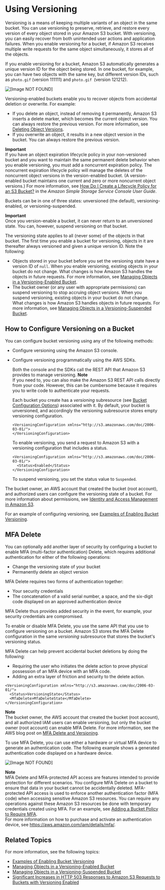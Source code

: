 # Using Versioning<a name="Versioning"></a>

Versioning is a means of keeping multiple variants of an object in the same bucket\. You can use versioning to preserve, retrieve, and restore every version of every object stored in your Amazon S3 bucket\. With versioning, you can easily recover from both unintended user actions and application failures\. When you enable versioning for a bucket, if Amazon S3 receives multiple write requests for the same object simultaneously, it stores all of the objects\.

If you enable versioning for a bucket, Amazon S3 automatically generates a unique version ID for the object being stored\. In one bucket, for example, you can have two objects with the same key, but different version IDs, such as `photo.gif` \(version 111111\) and `photo.gif `\(version 121212\)\. 

![\[Image NOT FOUND\]](http://docs.aws.amazon.com/AmazonS3/latest/dev/images/versioning_Enabled.png)

Versioning\-enabled buckets enable you to recover objects from accidental deletion or overwrite\. For example:
+ If you delete an object, instead of removing it permanently, Amazon S3 inserts a delete marker, which becomes the current object version\. You can always restore the previous version\. For more information, see [Deleting Object Versions](DeletingObjectVersions.md)\.
+ If you overwrite an object, it results in a new object version in the bucket\. You can always restore the previous version\.

**Important**  
If you have an object expiration lifecycle policy in your non\-versioned bucket and you want to maintain the same permanent delete behavior when you enable versioning, you must add a noncurrent expiration policy\. The noncurrent expiration lifecycle policy will manage the deletes of the noncurrent object versions in the version\-enabled bucket\. \(A version\-enabled bucket maintains one current and zero or more noncurrent object versions\.\) For more information, see [ How Do I Create a Lifecycle Policy for an S3 Bucket?](https://docs.aws.amazon.com/AmazonS3/latest/user-guide/create-lifecycle.html) in the *Amazon Simple Storage Service Console User Guide*\. 

Buckets can be in one of three states: unversioned \(the default\), versioning\-enabled, or versioning\-suspended\.

**Important**  
Once you version\-enable a bucket, it can never return to an unversioned state\. You can, however, suspend versioning on that bucket\.

The versioning state applies to all \(never some\) of the objects in that bucket\. The first time you enable a bucket for versioning, objects in it are thereafter always versioned and given a unique version ID\. Note the following:
+ Objects stored in your bucket before you set the versioning state have a version ID of `null`\. When you enable versioning, existing objects in your bucket do not change\. What changes is how Amazon S3 handles the objects in future requests\. For more information, see [Managing Objects in a Versioning\-Enabled Bucket](manage-objects-versioned-bucket.md)\.
+ The bucket owner \(or any user with appropriate permissions\) can suspend versioning to stop accruing object versions\. When you suspend versioning, existing objects in your bucket do not change\. What changes is how Amazon S3 handles objects in future requests\. For more information, see [Managing Objects in a Versioning\-Suspended Bucket](VersionSuspendedBehavior.md)\.

## How to Configure Versioning on a Bucket<a name="how-to-enable-disable-versioning-intro"></a>

You can configure bucket versioning using any of the following methods:
+ Configure versioning using the Amazon S3 console\.
+ Configure versioning programmatically using the AWS SDKs\.

  Both the console and the SDKs call the REST API that Amazon S3 provides to manage versioning\. 
**Note**  
If you need to, you can also make the Amazon S3 REST API calls directly from your code\. However, this can be cumbersome because it requires you to write code to authenticate your requests\. 

  Each bucket you create has a *versioning* subresource \(see [Bucket Configuration Options](UsingBucket.md#bucket-config-options-intro)\) associated with it\. By default, your bucket is unversioned, and accordingly the versioning subresource stores empty versioning configuration\.

  ```
  <VersioningConfiguration xmlns="http://s3.amazonaws.com/doc/2006-03-01/"> 
  </VersioningConfiguration>
  ```

  To enable versioning, you send a request to Amazon S3 with a versioning configuration that includes a status\. 

  ```
  <VersioningConfiguration xmlns="http://s3.amazonaws.com/doc/2006-03-01/"> 
    <Status>Enabled</Status> 
  </VersioningConfiguration>
  ```

  To suspend versioning, you set the status value to `Suspended`\. 

The bucket owner, an AWS account that created the bucket \(root account\), and authorized users can configure the versioning state of a bucket\. For more information about permissions, see [Identity and Access Management in Amazon S3](s3-access-control.md)\. 

For an example of configuring versioning, see [Examples of Enabling Bucket Versioning](manage-versioning-examples.md)\.

## MFA Delete<a name="MultiFactorAuthenticationDelete"></a>

You can optionally add another layer of security by configuring a bucket to enable MFA \(multi\-factor authentication\) Delete, which requires additional authentication for either of the following operations:
+ Change the versioning state of your bucket
+ Permanently delete an object version

 MFA Delete requires two forms of authentication together:
+ Your security credentials
+ The concatenation of a valid serial number, a space, and the six\-digit code displayed on an approved authentication device

MFA Delete thus provides added security in the event, for example, your security credentials are compromised\. 

To enable or disable MFA Delete, you use the same API that you use to configure versioning on a bucket\. Amazon S3 stores the MFA Delete configuration in the same *versioning* subresource that stores the bucket's versioning status\.

 MFA Delete can help prevent accidental bucket deletions by doing the following: 
+ Requiring the user who initiates the delete action to prove physical possession of an MFA device with an MFA code\.
+ Adding an extra layer of friction and security to the delete action\.

```
<VersioningConfiguration xmlns="http://s3.amazonaws.com/doc/2006-03-01/"> 
  <Status>VersioningState</Status>
  <MfaDelete>MfaDeleteState</MfaDelete>  
</VersioningConfiguration>
```

**Note**  
 The bucket owner, the AWS account that created the bucket \(root account\), and all authorized IAM users can enable versioning, but only the bucket owner \(root account\) can enable MFA Delete\. For more information, see the AWS blog post on [ MFA Delete and Versioning](http://aws.amazon.com/blogs/security/securing-access-to-aws-using-mfa-part-3/)\.

To use MFA Delete, you can use either a hardware or virtual MFA device to generate an authentication code\. The following example shows a generated authentication code displayed on a hardware device\.

![\[Image NOT FOUND\]](http://docs.aws.amazon.com/AmazonS3/latest/dev/images/MFADevice.png)

**Note**  
MFA Delete and MFA\-protected API access are features intended to provide protection for different scenarios\. You configure MFA Delete on a bucket to ensure that data in your bucket cannot be accidentally deleted\. MFA\-protected API access is used to enforce another authentication factor \(MFA code\) when accessing sensitive Amazon S3 resources\. You can require any operations against these Amazon S3 resources be done with temporary credentials created using MFA\. For an example, see [Adding a Bucket Policy to Require MFA](example-bucket-policies.md#example-bucket-policies-use-case-7)\.   
For more information on how to purchase and activate an authentication device, see [https://aws\.amazon\.com/iam/details/mfa/](https://aws.amazon.com/iam/details/mfa/)\.

## Related Topics<a name="versioning-related-topics"></a>

For more information, see the following topics:
+ [Examples of Enabling Bucket Versioning](manage-versioning-examples.md)
+ [Managing Objects in a Versioning\-Enabled Bucket](manage-objects-versioned-bucket.md)
+ [Managing Objects in a Versioning\-Suspended Bucket](VersionSuspendedBehavior.md)
+ [Significant Increases in HTTP 503 Responses to Amazon S3 Requests to Buckets with Versioning Enabled](troubleshooting.md#troubleshooting-by-symptom-increase-503-reponses) 